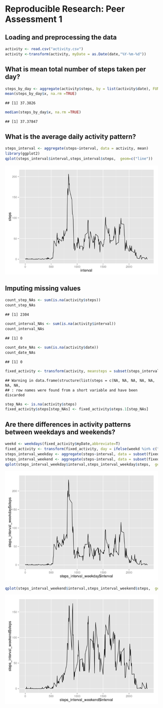# Reproducible Research: Peer Assessment 1


## Loading and preprocessing the data

```r
activity <- read.csv("activity.csv")
activity <-transform(activity, myDate = as.Date(date,"%Y-%m-%d"))
```



## What is mean total number of steps taken per day?

```r
steps_by_day <- aggregate(activity$steps, by = list(activity$date), FUN=mean)
mean(steps_by_day$x, na.rm =TRUE)
```

```
## [1] 37.3826
```

```r
median(steps_by_day$x, na.rm =TRUE)
```

```
## [1] 37.37847
```



## What is the average daily activity pattern?

```r
steps_interval <- aggregate(steps~interval, data = activity, mean)
library(ggplot2)
qplot(steps_interval$interval,steps_interval$steps,  geom=c("line"))
```

![](PA1_template_files/figure-html/unnamed-chunk-3-1.png) 


## Imputing missing values

```r
count_step_NAs <- sum(is.na(activity$steps))
count_step_NAs
```

```
## [1] 2304
```

```r
count_interval_NAs <- sum(is.na(activity$interval))
count_interval_NAs 
```

```
## [1] 0
```

```r
count_date_NAs <- sum(is.na(activity$date))
count_date_NAs
```

```
## [1] 0
```

```r
fixed_activity <- transform(activity, meansteps = subset(steps_interval, interval==interval,steps))
```

```
## Warning in data.frame(structure(list(steps = c(NA, NA, NA, NA, NA, NA, NA,
## : row names were found from a short variable and have been discarded
```

```r
step_NAs <- is.na(activity$steps)
fixed_activity$steps[step_NAs] <- fixed_activity$steps.1[step_NAs]
```
## Are there differences in activity patterns between weekdays and weekends?

```r
weekd <- weekdays(fixed_activity$myDate,abbreviate=T)
fixed_activity <- transform(fixed_activity, day = ifelse(weekd %in% c("So","Sa"),"Weekend", "Weekday"))
steps_interval_weekday <- aggregate(steps~interval, data = subset(fixed_activity,day=="Weekday"), mean)
steps_interval_weekend <- aggregate(steps~interval, data = subset(fixed_activity,day=="Weekend"), mean)
qplot(steps_interval_weekday$interval,steps_interval_weekday$steps,  geom=c("line"))
```

![](PA1_template_files/figure-html/unnamed-chunk-5-1.png) 

```r
qplot(steps_interval_weekend$interval,steps_interval_weekend$steps,  geom=c("line"))
```

![](PA1_template_files/figure-html/unnamed-chunk-5-2.png) 
